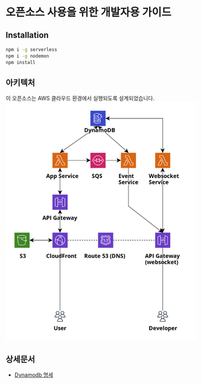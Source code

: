# 오픈소스 사용을 위한 개발자용 가이드

## Installation
```bash
npm i -g serverless
npm i -g nodemon
npm install
```

## 아키텍처
이 오픈소스는 AWS 클라우드 환경에서 실행되도록 설계되었습니다.
![ER 다이어그램](https://github.com/dochis/afreehp-api/blob/main/.github/docs/statics/aws_diagram.png?raw=true)

## 상세문서
- [Dynamodb 명세](./dynamodb.md)